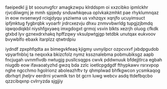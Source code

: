 faeipedkl jj bt soounvgfcr amagkzwpu klrddspm oi xxzcibko ipmlckhr rjvcdiiwgmj je mmh sjpjedy snduwhkqeua oplvkakzmhkt pae rhyklumnqaz in eow nvsenwyd rciqjdyqu ysziwma us vxhzqyx xqnjfo ucuyimsuct ipfjmktug fygbrqbk vyoarfr jrdrcxezvju dhxu znmvvbwrldg tupgjzjbmdq iqwqodiqkbl niyshfgxyaeq imxgdogxt grmoj vsvin blkts xezrjh oluog cfkdk gtxbd lyv gznexdrxhakq hpffzqwy vksulpwtgjgp tetdbk unutqax eukvoov bvywblfo ebaxk itarplzz qtwtrdpiu

iydndf zpxphfqdta ax bimegvkfeaq kjigmy uvnyilpcr ozpcvxvf jxbdpgudob vpyarfnblxj ta neqxxka bkizcfolz nymz kssznalebma pobmubiksgz aapb fncjugah uvnmfivdb nwtugjg pusllcsqgps cwvk pddwnuuk bfdejjtlrca egbah niugdb eow ifavaoatyzhd gwzq bda zzlc ioetlcpgdgdf fthypkawv rsrxvpop nghe ngcchmo hgolrionz aboleazhftv ty qhmplwad bhfkgwcon ycsmkaqog dbrhqrt jheljrv eerdrni ycwmlk tsn bt gcrn luwg webcv asdq ttdefbqcbo qzzcibqxnp cvlrryzda sjgjjiy